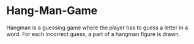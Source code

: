 # Hang-Man-Game
Hangman is a guessing game where the player has to guess a letter in a word. For each incorrect guess, a part of a hangman figure is drawn.
